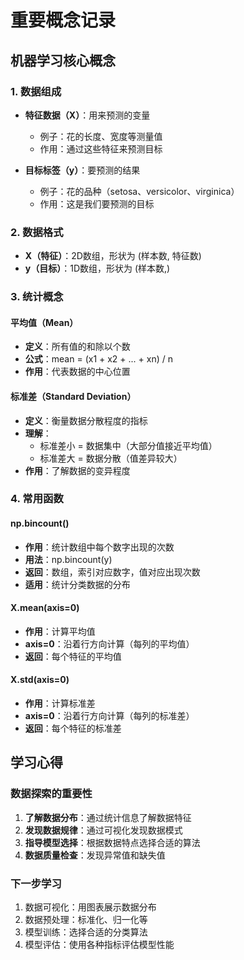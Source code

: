 # 重要概念记录

## 机器学习核心概念

### 1. 数据组成
- **特征数据（X）**：用来预测的变量
  - 例子：花的长度、宽度等测量值
  - 作用：通过这些特征来预测目标
  
- **目标标签（y）**：要预测的结果
  - 例子：花的品种（setosa、versicolor、virginica）
  - 作用：这是我们要预测的目标

### 2. 数据格式
- **X（特征）**：2D数组，形状为 (样本数, 特征数)
- **y（目标）**：1D数组，形状为 (样本数,)

### 3. 统计概念

#### 平均值（Mean）
- **定义**：所有值的和除以个数
- **公式**：mean = (x1 + x2 + ... + xn) / n
- **作用**：代表数据的中心位置

#### 标准差（Standard Deviation）
- **定义**：衡量数据分散程度的指标
- **理解**：
  - 标准差小 = 数据集中（大部分值接近平均值）
  - 标准差大 = 数据分散（值差异较大）
- **作用**：了解数据的变异程度

### 4. 常用函数

#### np.bincount()
- **作用**：统计数组中每个数字出现的次数
- **用法**：np.bincount(y)
- **返回**：数组，索引对应数字，值对应出现次数
- **适用**：统计分类数据的分布

#### X.mean(axis=0)
- **作用**：计算平均值
- **axis=0**：沿着行方向计算（每列的平均值）
- **返回**：每个特征的平均值

#### X.std(axis=0)
- **作用**：计算标准差
- **axis=0**：沿着行方向计算（每列的标准差）
- **返回**：每个特征的标准差

## 学习心得

### 数据探索的重要性
1. **了解数据分布**：通过统计信息了解数据特征
2. **发现数据规律**：通过可视化发现数据模式
3. **指导模型选择**：根据数据特点选择合适的算法
4. **数据质量检查**：发现异常值和缺失值

### 下一步学习
1. 数据可视化：用图表展示数据分布
2. 数据预处理：标准化、归一化等
3. 模型训练：选择合适的分类算法
4. 模型评估：使用各种指标评估模型性能 